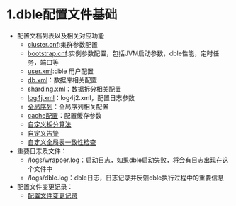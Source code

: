 # 1.dble配置文件基础   
+ 配置文档列表以及相关对应功能
    - [cluster.cnf](1.01_cluster.cnf.md):集群参数配置
    - [bootstrap.cnf](1.02_bootstrap.cnf.md):实例参数配置，包括JVM启动参数，dble性能，定时任务，端口等 
    - [user.xml](1.03_user.xml.md):dble 用户配置
    - [db.xml](1.04_db.xml.md)：数据库相关配置
    - [sharding.xml](1.05_sharding.xml.md)：数据拆分相关配置
    - [log4j.xml](1.06_log4j2.xml.md)：log4j2.xml，配置日志参数
    - [全局序列](1.07_global_sequence.md)：全局序列相关配置
    - [cache配置](1.08_cache.md)：配置缓存参数
	- [自定义拆分算法](1.09_dble_route_function_spec.md)
	- [自定义告警](1.11_customized_alert.md)
	- [自定义全局表一致性检查](1.12_customized_global_table_check.md)
+ 重要日志及文件：
    - /logs/wrapper.log：启动日志，如果dble启动失败，将会有日志出现在这个文件中
    - /logs/dble.log：dble日志，日志记录并反馈dble执行过程中的重要信息
+ 配置文件变更记录：
	- [配置文件变更记录](1.10_version_change.md)
